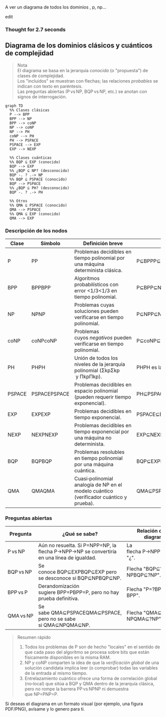 A ver un diagrama de todos los dominios , p, np...

edit

### Thought for 2.7 seconds

Diagrama de los dominios clásicos y cuánticos de complejidad
------------------------------------------------------------

> Nota\
> El diagrama se basa en la jerarquía *conocida* (o "propuesta") de clases de complejidad.\
> Los "incluidos" se muestran con flechas; las relaciones *probables* se indican con texto en paréntesis.\
> Las preguntas abiertas (P vs NP, BQP vs NP, etc.) se anotan con signos de interrogación.

```mermaid
graph TD
  %% Clases clásicas
  P --> BPP
  BPP --> NP
  BPP --> coNP
  NP --> coNP
  NP --> PH
  coNP --> PH
  PH --> PSPACE
  PSPACE --> EXP
  EXP --> NEXP

  %% Clases cuánticas
  %% BQP ⊆ EXP (conocido)
  BQP --> EXP
  %% ¿BQP ⊆ NP? (desconocido)
  BQP -. ? .-> NP
  %% BQP ⊆ PSPACE (conocido)
  BQP --> PSPACE
  %% ¿BQP ⊆ PH? (desconocido)
  BQP -. ? .-> PH

  %% Otros
  %% QMA ⊆ PSPACE (conocido)
  QMA --> PSPACE
  %% QMA ⊆ EXP (conocido)
  QMA --> EXP

```

### Descripción de los nodos

| Clase | Símbolo | Definición breve | Inclusiones conocidas | Relación con P / NP |
| --- | --- | --- | --- | --- |
| P | PP | Problemas decidibles en tiempo polinomial por una máquina determinista clásica. | P⊆BPPP⊆BPP. | Se pregunta si P=NPP=NP. |
| BPP | BPPBPP | Algoritmos probabilísticos con error <1/3<1/3 en tiempo polinomial. | P⊆BPP⊆NP∩coNPP⊆BPP⊆NP∩coNP. | Se cree que BPP=PBPP=P (p.e. por derandomización). |
| NP | NPNP | Problemas cuyas soluciones pueden verificarse en tiempo polinomial. | P⊆NPP⊆NP, NP⊆PHNP⊆PH. | Pregunta principal: P=?NPP=?NP. |
| coNP | coNPcoNP | Problemas cuyos *negativos* pueden verificarse en tiempo polinomial. | P⊆coNP⊆PHP⊆coNP⊆PH. | Se desconoce si coNP=NPcoNP=NP. |
| PH | PHPH | Unión de todos los niveles de la jerarquía polinomial (ΣkpΣkp​ y ΠkpΠkp​). | PHPH es la unión creciente de NPNP y coNPcoNP. | Si P=NPP=NP entonces PH=PPH=P. |
| PSPACE | PSPACEPSPACE | Problemas decidibles en espacio polinomial (pueden requerir tiempo exponencial). | PH⊆PSPACE⊆EXPPH⊆PSPACE⊆EXP. | Se sospecha NP⊆PSPACENP⊆PSPACE. |
| EXP | EXPEXP | Problemas decidibles en tiempo exponencial. | PSPACE⊆EXP⊆NEXPPSPACE⊆EXP⊆NEXP. | BQP y QMA están dentro de EXP. |
| NEXP | NEXPNEXP | Problemas decidibles en tiempo exponencial por una máquina no determinista. | EXP⊆NEXPEXP⊆NEXP. | Se cree que NEXPNEXP es más grande que EXPEXP. |
| BQP | BQPBQP | Problemas resolubles en tiempo polinomial por una máquina cuántica. | BQP⊆EXPBQP⊆EXP, BQP⊆PSPACEBQP⊆PSPACE. | Se desconoce su posición respecto a NPNP, PHPH. |
| QMA | QMAQMA | Cuasi‑polinomial analogía de NP en el modelo cuántico (verificador cuántico y prueba). | QMA⊆PSPACE⊆EXPQMA⊆PSPACE⊆EXP. | Se desconoce si QMA⊆NPQMA⊆NP. |

### Preguntas abiertas

| Pregunta | ¿Qué se sabe? | Relación con el diagrama |
| --- | --- | --- |
| P vs NP | Aún no resuelta. Si P=NPP=NP, la flecha P→NPP→NP se convertiría en una línea de igualdad. | La flecha P→NPP→NP lleva "¿". |
| BQP vs NP | Se conoce BQP⊆EXPBQP⊆EXP pero se desconoce si BQP⊆NPBQP⊆NP. | Flecha "BQP⊆?NPBQP⊆?​NP". |
| BPP vs P | Derandomización sugiere BPP=PBPP=P, pero no hay prueba definitiva. | Flecha "P=?BPPP=?BPP". |
| QMA vs NP | Se sabe QMA⊆PSPACEQMA⊆PSPACE, pero no se sabe si QMA⊆NPQMA⊆NP. | Flecha "QMA⊆?NPQMA⊆?​NP". |

> Resumen rápido
>
> 1.  Todos los problemas de P son de hecho "locales" en el sentido de que cada paso del algoritmo se procesa sobre bits que están físicamente disponibles en la misma RAM.
> 2.  NP y coNP comparten la idea de que la *verificación global* de una solución candidata implica leer (o comprobar) todas las variables de la entrada al mismo tiempo.
> 3.  Entrelazamiento cuántico ofrece una forma de correlación global (no‑local) que sitúa a BQP y QMA dentro de la jerarquía clásica, pero no rompe la barrera PP vs NPNP ni demuestra que NP=PNP=P.

Si deseas el diagrama en un formato visual (por ejemplo, una figura PDF/PNG), avísame y lo genero para ti.